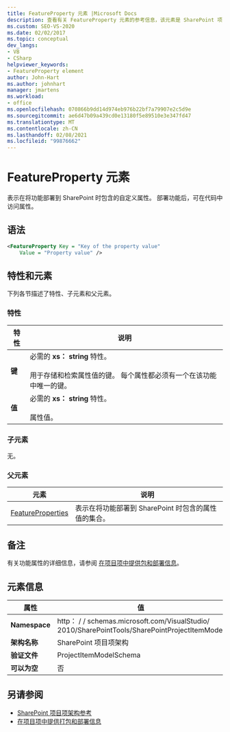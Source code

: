 ```yaml
---
title: FeatureProperty 元素 |Microsoft Docs
description: 查看有关 FeatureProperty 元素的参考信息，该元素是 SharePoint 项目项架构中的一个元素。
ms.custom: SEO-VS-2020
ms.date: 02/02/2017
ms.topic: conceptual
dev_langs:
- VB
- CSharp
helpviewer_keywords:
- FeatureProperty element
author: John-Hart
ms.author: johnhart
manager: jmartens
ms.workload:
- office
ms.openlocfilehash: 070866b9dd14d974eb976b22bf7a79907e2c5d9e
ms.sourcegitcommit: ae6d47b09a439cd0e13180f5e89510e3e347fd47
ms.translationtype: MT
ms.contentlocale: zh-CN
ms.lasthandoff: 02/08/2021
ms.locfileid: "99876662"
---
```

# <a name="featureproperty-element"></a>FeatureProperty 元素
  表示在将功能部署到 SharePoint 时包含的自定义属性。 部署功能后，可在代码中访问属性。

## <a name="syntax"></a>语法

```xml
<FeatureProperty Key = "Key of the property value"
    Value = "Property value" />
```

## <a name="attributes-and-elements"></a>特性和元素
 下列各节描述了特性、子元素和父元素。

### <a name="attributes"></a>特性

|特性|说明|
|---------------|-----------------|
|**键**|必需的 **xs： string** 特性。<br /><br /> 用于存储和检索属性值的键。 每个属性都必须有一个在该功能中唯一的键。|
|**值**|必需的 **xs： string** 特性。<br /><br /> 属性值。|

### <a name="child-elements"></a>子元素
 无。

### <a name="parent-elements"></a>父元素

|元素|说明|
|-------------|-----------------|
|[FeatureProperties](../sharepoint/featureproperties-element.md)|表示在将功能部署到 SharePoint 时包含的属性值的集合。|

## <a name="remarks"></a>备注
 有关功能属性的详细信息，请参阅 [在项目项中提供包和部署信息](../sharepoint/providing-packaging-and-deployment-information-in-project-items.md)。

## <a name="element-information"></a>元素信息

|属性|值|
|-|-|
|**Namespace**|http： \/ \/ schemas.microsoft.com/VisualStudio/<br>2010/SharePointTools/SharePointProjectItemModel|
|**架构名称**|SharePoint 项目项架构|
|**验证文件**|ProjectItemModelSchema|
|**可以为空**|否|

## <a name="see-also"></a>另请参阅
- [SharePoint 项目项架构参考](../sharepoint/sharepoint-project-item-schema-reference.md)
- [在项目项中提供打包和部署信息](../sharepoint/providing-packaging-and-deployment-information-in-project-items.md)

